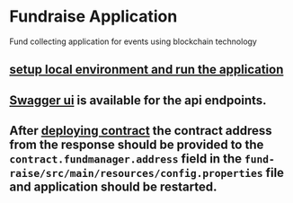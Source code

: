 # Fundraise Application
Fund collecting application for events using blockchain technology


## [setup local environment and run the application](http://gitlab.monstar-lab.com.bd/mahfuj/fund-raise/wikis/home#set-up-local-environment)

## [Swagger ui](http://localhost:8080/swagger-ui.html) is available for the api endpoints.

## After [deploying contract](http://localhost:8081/swagger-ui.html#/contract-controllers/deployUsingPOST) the contract address from the response should be provided to the `contract.fundmanager.address` field in the `fund-raise/src/main/resources/config.properties` file and application should be restarted.